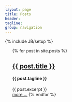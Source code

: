 ```yaml
---
layout: page
title: Posts
header: 
tagline: 
group: navigation
---
```

{% include JB/setup %}
<ul>
  {% for post in site.posts %}
      <h2><a href="{{ post.url }}">{{ post.title }}</a></h2>
	  <h4> {{ post.tagline }}</h4>
      {{ post.excerpt }}

  <br>
	  <a class="btn btn-default btn-xs" href="{{ post.url }}">more ...</a>
  {% endfor %}
  
</ul>
